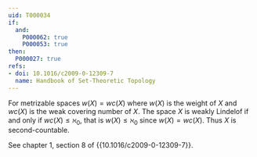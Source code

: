 ```yaml
---
uid: T000034
if:
  and:
    P000062: true
    P000053: true
then:
  P000027: true
refs:
- doi: 10.1016/c2009-0-12309-7
  name: Handbook of Set-Theoretic Topology
---
```


For metrizable spaces $w(X) = wc(X)$ where $w(X)$ is the weight of $X$ and $wc(X)$ is the weak covering number of $X$. The space $X$ is weakly Lindelof if and only if $wc(X)\leq \aleph_0$, that is $w(X)\leq \aleph_0$ since $w(X) = wc(X)$. Thus $X$ is second-countable.

See chapter 1, section 8 of {{10.1016/c2009-0-12309-7}}.
